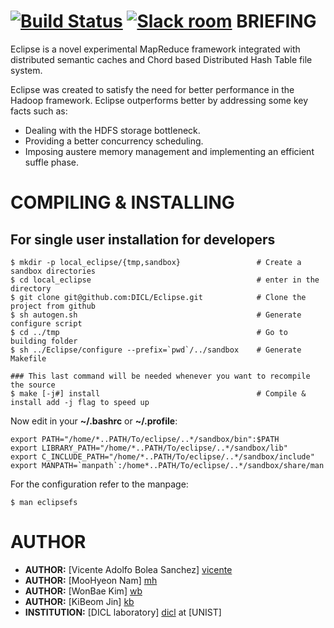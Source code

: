 [![Build Status](https://travis-ci.com/DICL/Eclipse2.svg?token=MaWCP2sHsbC2FaU6ztsx)](https://magnum.travis-ci.com/DICL/Eclipse2)
[![Slack room](https://img.shields.io/badge/slack-join-pink.svg)](https://dicl.slack.com/messages/general/)
BRIEFING
========

Eclipse is a novel experimental MapReduce framework integrated with distributed
semantic caches and Chord based Distributed Hash Table file system.

Eclipse was created to satisfy the need for better performance in the Hadoop framework.
Eclipse outperforms better by addressing some key facts such as:
 - Dealing with the HDFS storage bottleneck.
 - Providing a better concurrency scheduling.
 - Imposing austere memory management and implementing an efficient suffle phase. 

COMPILING & INSTALLING
=====================

For single user installation for developers
-------------------------------------------

    $ mkdir -p local_eclipse/{tmp,sandbox}                 # Create a sandbox directories
    $ cd local_eclipse                                     # enter in the directory
    $ git clone git@github.com:DICL/Eclipse.git            # Clone the project from github
    $ sh autogen.sh                                        # Generate configure script 
    $ cd ../tmp                                            # Go to building folder
    $ sh ../Eclipse/configure --prefix=`pwd`/../sandbox    # Generate Makefile

    ### This last command will be needed whenever you want to recompile the source
    $ make [-j#] install                                   # Compile & install add -j flag to speed up

Now edit in your **~/.bashrc** or **~/.profile**:

    export PATH="/home/*..PATH/To/eclipse/..*/sandbox/bin":$PATH
    export LIBRARY_PATH="/home/*..PATH/To/eclipse/..*/sandbox/lib"
    export C_INCLUDE_PATH="/home/*..PATH/To/eclipse/..*/sandbox/include"
    export MANPATH=`manpath`:/home*..PATH/To/eclipse/..*/sandbox/share/man

For the configuration refer to the manpage:

    $ man eclipsefs

AUTHOR
======

 - __AUTHOR:__ [Vicente Adolfo Bolea Sanchez] [vicente]
 - __AUTHOR:__ [MooHyeon Nam] [mh]
 - __AUTHOR:__ [WonBae Kim] [wb]
 - __AUTHOR:__ [KiBeom Jin] [kb]
 - __INSTITUTION:__ [DICL laboratory] [dicl] at [UNIST]

<!-- Links -->
[vicente]:  https://github.com/vicentebolea
[ym]:       https://github.com/youngmoon01
[dicl]:     http://dicl.unist.ac.kr
[mh]:       https://github.com/nammh 
[wb]:       https://github.com/zwigul
[kb]:       https://github.com/kbjin
